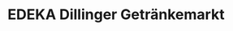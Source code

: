 ---
title: "EDEKA Dillinger Getränkemarkt"
url: /kelheim/edeka-dillinger-getraenkemarkt/
shop: Getränke
---